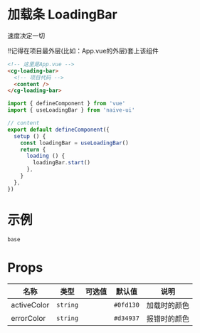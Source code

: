 # 加载条 LoadingBar

<cg-space vertical>

速度决定一切

<cg-alert>!!记得在项目最外层(比如：App.vue的外层)套上该组件</cg-alert>

```html
<!-- 这里是App.vue -->
<cg-loading-bar>
  <!-- 项目代码 -->
  <content />
</cg-loading-bar>
```

```js
import { defineComponent } from 'vue'
import { useLoadingBar } from 'naive-ui'

// content
export default defineComponent({
  setup () {
    const loadingBar = useLoadingBar()
    return {
      loading () {
        loadingBar.start()
      },
    }
  },
})
```
</cg-space>


# 示例
```demo
base
```

# Props

| 名称 | 类型 | 可选值 | 默认值 | 说明 |
| --- | --- | --- | --- | --- |
| activeColor | `string` |  | `#0fd130` | 加载时的颜色 |
| errorColor | `string` |  | `#d34937` | 报错时的颜色 |